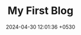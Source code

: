 ---
layout: post
title:  "My First Blog"
date:   2024-04-30 12:01:36 +0530
categories: jekyll update
---